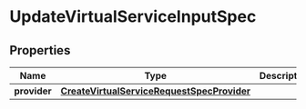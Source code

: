 

# UpdateVirtualServiceInputSpec


## Properties

| Name | Type | Description | Notes |
|------------ | ------------- | ------------- | -------------|
|**provider** | [**CreateVirtualServiceRequestSpecProvider**](CreateVirtualServiceRequestSpecProvider.md) |  |  [optional] |



